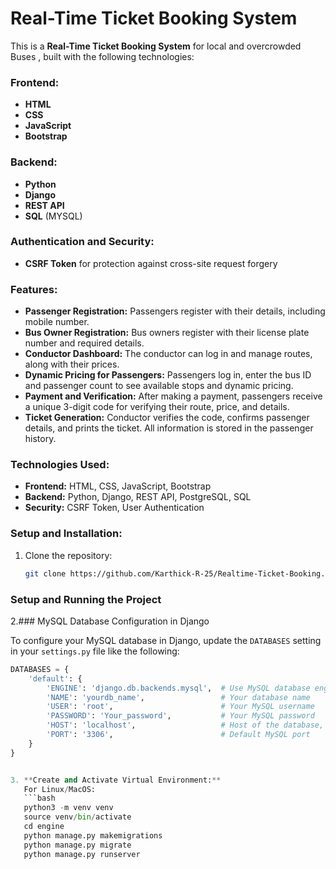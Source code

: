 # **Real-Time Ticket Booking System**

This is a **Real-Time Ticket Booking System** for local and overcrowded Buses  , built with the following technologies:

### **Frontend:**
- **HTML**
- **CSS**
- **JavaScript**
- **Bootstrap**

### **Backend:**
- **Python**
- **Django**
- **REST API**
- **SQL** (MYSQL)

### **Authentication and Security:**
- **CSRF Token** for protection against cross-site request forgery

### **Features:**
- **Passenger Registration:** Passengers register with their details, including mobile number.
- **Bus Owner Registration:** Bus owners register with their license plate number and required details.
- **Conductor Dashboard:** The conductor can log in and manage routes, along with their prices.
- **Dynamic Pricing for Passengers:** Passengers log in, enter the bus ID and passenger count to see available stops and dynamic pricing.
- **Payment and Verification:** After making a payment, passengers receive a unique 3-digit code for verifying their route, price, and details.
- **Ticket Generation:** Conductor verifies the code, confirms passenger details, and prints the ticket. All information is stored in the passenger history.

### **Technologies Used:**
- **Frontend:** HTML, CSS, JavaScript, Bootstrap
- **Backend:** Python, Django, REST API, PostgreSQL, SQL
- **Security:** CSRF Token, User Authentication

### **Setup and Installation:**

1. Clone the repository:
   ```bash
   git clone https://github.com/Karthick-R-25/Realtime-Ticket-Booking.git
### **Setup and Running the Project**
2.### MySQL Database Configuration in Django

To configure your MySQL database in Django, update the `DATABASES` setting in your `settings.py` file like the following:

```python
DATABASES = {
    'default': {
        'ENGINE': 'django.db.backends.mysql',  # Use MySQL database engine
        'NAME': 'yourdb_name',                 # Your database name
        'USER': 'root',                        # Your MySQL username
        'PASSWORD': 'Your_password',           # Your MySQL password
        'HOST': 'localhost',                   # Host of the database, use 'localhost' or your server IP
        'PORT': '3306',                        # Default MySQL port
    }
}


3. **Create and Activate Virtual Environment:**
   For Linux/MacOS:
   ```bash
   python3 -m venv venv
   source venv/bin/activate
   cd engine
   python manage.py makemigrations
   python manage.py migrate
   python manage.py runserver


